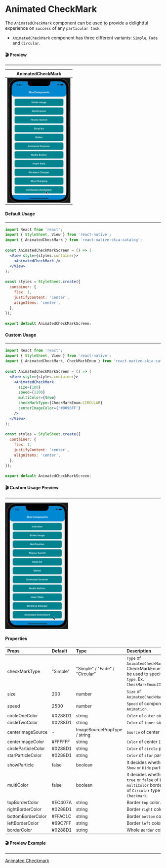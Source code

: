 # Animated CheckMark

The `AnimatedCheckMark` component can be used to provide a delightful experience on `success` of any `particular task`.

- `AnimatedCheckMark` component has three different variants: `Simple`, `Fade` and `Circular`.

#### 🎬 Preview

---

|             AnimatedCheckMark             |
| :---------------------------------------: |
| ![alt tag](/assets/AnimatedCheckmark.gif) |

#### Default Usage

---

```jsx
import React from 'react';
import { StyleSheet, View } from 'react-native';
import { AnimatedCheckMark } from 'react-native-skia-catalog';

const AnimatedCheckMarkScreen = () => (
  <View style={styles.container}>
    <AnimatedCheckMark />
  </View>
);

const styles = StyleSheet.create({
  container: {
    flex: 1,
    justifyContent: 'center',
    alignItems: 'center',
  },
});

export default AnimatedCheckMarkScreen;
```

#### Custom Usage

---

```jsx
import React from 'react';
import { StyleSheet, View } from 'react-native';
import { AnimatedCheckMark, CheckMarkEnum } from 'react-native-skia-catalog';

const AnimatedCheckMarkScreen = () => (
  <View style={styles.container}>
    <AnimatedCheckMark
      size={100}
      speed={1200}
      multiColor={true}
      checkMarkType={CheckMarkEnum.CIRCULAR}
      centerImageColor={'#0096FF'}
    />
  </View>
);

const styles = StyleSheet.create({
  container: {
    flex: 1,
    justifyContent: 'center',
    alignItems: 'center',
  },
});

export default AnimatedCheckMarkScreen;
```

#### 🎬 Custom Usage Preview

---

![alt tag](/assets/CustomAnimatedCheckmark.gif)

#### Properties

| Props               | Default  | Type                           | Description                                                                                                     |
| :------------------ | :------- | :----------------------------- | :-------------------------------------------------------------------------------------------------------------- |
| checkMarkType       | "Simple" | "Simple" / "Fade" / "Circular" | `Type` of `AnimatedCheckMark`. CheckMarkEnum can be used to specify the `type`. Ex. `CheckMarkEnum`.`CIRCULAR`. |
| size                | 200      | number                         | `Size` of `AnimatedCheckMark`.                                                                                  |
| speed               | 2500     | number                         | `Speed` of component `Animation`.                                                                               |
| circleOneColor      | #0288D1  | string                         | `Color` of `outer` circle.                                                                                      |
| circleTwoColor      | #0288D1  | string                         | `Color` of `inner` circle.                                                                                      |
| centerImageSource   | -        | ImageSourcePropType / string   | `Source` of center `Image`.                                                                                     |
| centerImageColor    | #FFFFFF  | string                         | `Color` of center `Image`.                                                                                      |
| circleParticleColor | #0288D1  | string                         | `Color` of `circle` particle.                                                                                   |
| starParticleColor   | #0288D1  | string                         | `Color` of `star` particle.                                                                                     |
| showParticle        | false    | boolean                        | It decides whether to `Show` or `Hide` particles.                                                               |
| multiColor          | false    | boolean                        | It decides whether to `true` or `false` of the `multiColor` border color of `Circular` type `Checkmark`.        |
| topBorderColor      | #EC407A  | string                         | Border `top` color.                                                                                             |
| rightBorderColor    | #0288D1  | string                         | Border `right` color.                                                                                           |
| bottomBorderColor   | #FFAC1C  | string                         | Border `bottom` color.                                                                                          |
| leftBorderColor     | #69C7FF  | string                         | Border `left` color.                                                                                            |
| borderColor         | #0288D1  | string                         | Whole `Border` color.                                                                                           |

#### 🎬 Preview Example

---

[Animated Checkmark](/example/src/modules/AnimatedCheckMark/AnimatedCheckMarkScreen.tsx)
